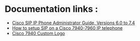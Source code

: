 # Documentation links :
* [Cisco SIP IP Phone Administrator Guide, Versions 6.0 to 7.4](https://www.cisco.com/c/en/us/td/docs/voice_ip_comm/cuipph/7960g_7940g/sip/6_0_7_4/english/administration/guide/ver6_0/sipaxd60.html)
* [How to setup SIP on a Cisco 7940-7960 IP telephone](https://www.voip-info.org/setup-sip-on-7940---7960/)
* [Cisco 7940 Custom Logo](https://blog.haraschak.com/cisco-7940-custom-image/)